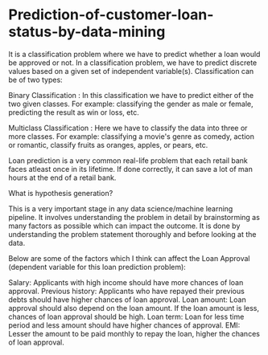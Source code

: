 # Prediction-of-customer-loan-status-by-data-mining
It is a classification problem where we have to predict whether a loan would be approved or not. In a classification problem, we have to predict discrete values based on a given set of independent variable(s). Classification can be of two types:

Binary Classification : In this classification we have to predict either of the two given classes. For example: classifying the gender as male or female, predicting the result as win or loss, etc.

Multiclass Classification : Here we have to classify the data into three or more classes. For example: classifying a movie's genre as comedy, action or romantic, classify fruits as oranges, apples, or pears, etc.

Loan prediction is a very common real-life problem that each retail bank faces atleast once in its lifetime. If done correctly, it can save a lot of man hours at the end of a retail bank.

What is hypothesis generation?

This is a very important stage in any data science/machine learning pipeline. It involves understanding the problem in detail by brainstorming as many factors as possible which can impact the outcome. It is done by understanding the problem statement thoroughly and before looking at the data.

Below are some of the factors which I think can affect the Loan Approval (dependent variable for this loan prediction problem):

Salary: Applicants with high income should have more chances of loan approval.
Previous history: Applicants who have repayed their previous debts should have higher chances of loan approval.
Loan amount: Loan approval should also depend on the loan amount. If the loan amount is less, chances of loan approval should be high.
Loan term: Loan for less time period and less amount should have higher chances of approval.
EMI: Lesser the amount to be paid monthly to repay the loan, higher the chances of loan approval.

